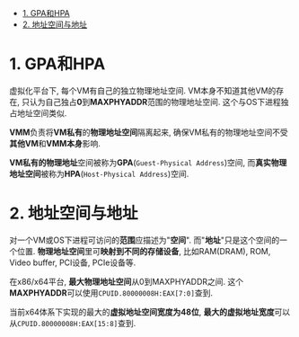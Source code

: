 
<!-- @import "[TOC]" {cmd="toc" depthFrom=1 depthTo=6 orderedList=false} -->

<!-- code_chunk_output -->

- [1. GPA和HPA](#1-gpa和hpa)
- [2. 地址空间与地址](#2-地址空间与地址)

<!-- /code_chunk_output -->

# 1. GPA和HPA

虚拟化平台下, 每个VM有自己的独立物理地址空间. VM本身不知道其他VM的存在, 只认为自己独占**0**到**MAXPHYADDR**范围的物理地址空间. 这个与OS下进程独占地址空间类似. 

**VMM**负责将**VM私有**的**物理地址空间**隔离起来, 确保VM私有的物理地址空间不受**其他VM**和**VMM本身**影响. 

**VM私有的物理地址**空间被称为**GPA**(`Guest-Physical Address`)空间, 而**真实物理地址空间**被称为**HPA**(`Host-Physical Address`)空间.

# 2. 地址空间与地址

对一个VM或OS下进程可访问的**范围**应描述为"**空间**". 而"**地址**"只是这个空间的一个位置. **物理地址空间**里可**映射到不同的存储设备**, 比如RAM(DRAM), ROM, Video buffer, PCI设备, PCIe设备等.

在x86/x64平台, **最大物理地址空间**从0到MAXPHYADDR之间. 这个**MAXPHYADDR**可以使用`CPUID.80000008H:EAX[7:0]`查到. 

当前x64体系下实现的最大的**虚拟地址空间宽度为48位**, **最大的虚拟地址宽度**可以从`CPUID.80000008H:EAX[15:8]`查到.
